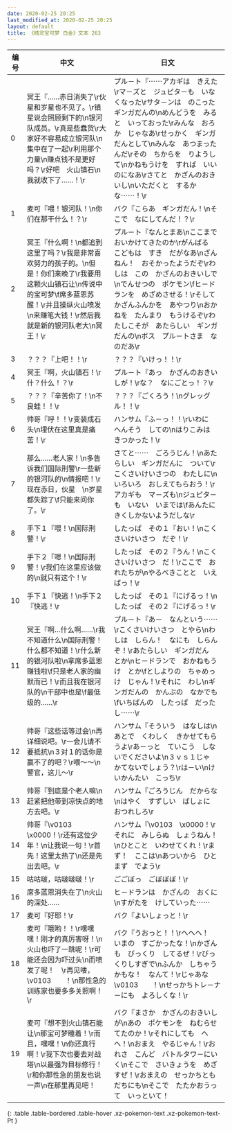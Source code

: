 ```yaml
---
date: 2020-02-25 20:25
last_modified_at: 2020-02-25 20:25
layout: default
title: 《精灵宝可梦 白金》文本 263
---
```

| 编号 | 中文 | 日文 |
| ---- | ---- | ---- |
| 0 | 冥王『……赤日消失了\r伙星和岁星也不见了。\r镇星说会照顾剩下的\n银河队成员。\r真是些蠢货\r大家好不容易成立银河队\n集中在了一起\r利用那个力量\n赚点钱不是更好吗？\r好吧　火山镇石\n我就收下了……！\r | プル－ト『⋯⋯アカギは　きえた\rマ－ズと　ジュピタ－も　いなくなった\rサタ－ンは　のこった　ギンガだんの\nめんどうを　みると　いっておった\rみんな　おろか　じゃなあ\rせっかく　ギンガだんとして\nみんな　あつまったんだ\rその　ちからを　りようして\nかねもうけを　すれば　いいのになあ\rさてと　かざんのおきいし\nいただくと　するかな⋯⋯！\r |
| 1 | 麦可『喂！银河队！\n你们在那干什么！？\r | バク『こらあ　ギンガだん！\nそこで　なにしてんだ！？\r |
| 2 | 冥王『什么啊！\n都追到这里了吗？\r我是非常喜欢努力的孩子的。\n但是！你们来晚了\r我要用这颗火山镇石让\n传说中的宝可梦\f席多蓝恩苏醒！\r并且操纵火山喷发\n来赚笔大钱！\r然后我就是新的银河队老大\n冥王！\r | プル－ト『なんとまあ\nここまで　おいかけてきたのか\rがんばる　こどもは　すき　だがなあ\nざんねん！　おそかったようだぞ\rわしは　この　かざんのおきいしで\nでんせつの　ポケモン\fヒ－ドランを　めざめさせる！\rそして　かざんふんかを　あやつり\nおかねを　たんまり　もうけるぞ\rわたしこそが　あたらしい　ギンガだんの\nボス　プル－トさま　なのだあ\r |
| 3 | ？？？『上吧！！\r | ？？？『いけっ！！\r |
| 4 | 冥王『啊，火山镇石！\r什？什么！？\r | プル－ト『あっ　かざんのおきいしが！\rな？　なにごとっ！？\r |
| 5 | ？？？『辛苦你了！\n不良蛙！！\r | ？？？『ごくろう！\nグレッグル！！\r |
| 6 | 帅哥『呼！！\r变装成石头\n埋伏在这里真是痛苦！\r | ハンサム『ふ－っ！！\rいわに　へんそう　しての\nはりこみは　きつかった！\r |
| 7 | 那么……老人家！\n多告诉我们国际刑警\r一些新的银河队的\n情报吧！\r现在赤日，伙星　\n岁星都失踪了\f只能来问你了。\r | さてと⋯⋯　ごろうじん！\nあたらしい　ギンガだんに　ついて\rこくさいけいさつの　わたしに\nいろいろ　おしえてもらおう！\rアカギも　マ－ズも\nジュピタ－も　いない　いまでは\fあんたに　きくしかないようだしな\r |
| 8 | 手下１『喂！\n国际刑警！\r | したっぱ　その１『おい！\nこくさいけいさつ　だぞ！\r |
| 9 | 手下２『嗯！\n国际刑警！\r我们在这里应该做的\n就只有这个！\r | したっぱ　その２『うん！\nこくさいけいさつ　だ！\rここで　おれたちが\nやるべきことと　いえばっ！\r |
| 10 | 手下１『快逃！\n手下２『快逃！\r | したっぱ　その１『にげるっ！\nしたっぱ　その２『にげるっ！\r |
| 11 | 冥王『啊…什么啊……\r我不知道什么\n国际刑警！什么都不知道！\r什么新的银河队啦\n拿席多蓝恩赚钱啦\f只是老人家的幽默而已！\r而且我在银河队的\n干部中也是\f最低级的……\r | プル－ト『あ－　なんという⋯⋯\rこくさいけいさつ　とやら\nわしは　しらん！　なにも　しらんぞ！\rあたらしい　ギンガだん　とか\nヒ－ドランで　おかねもうけ　とか\fとしよりの　ちゃめっけ　じゃん！\rそれに　わし\nギンガだんの　かんぶの　なかでも\fいちばんの　したっぱ　だったし⋯⋯\r |
| 12 | 帅哥『这些话等过会\n再详细说吧。\r一会儿请不要抵抗\n３对１的话你是赢不了的吧？\r喂～～\n警官，这儿～\r | ハンサム『そういう　はなしは\nあとで　くわしく　きかせてもらうよ\rあ－っと　ていこう　しないでくださいよ\n３ｖｓ１じゃ　かてないでしょう？\rは－い\nけいかんたい　こっち\r |
| 13 | 帅哥『到底是个老人嘛\n赶紧把他带到凉快点的地方去吧。\r | ハンサム『ごろうじん　だからな\nはやく　すずしい　ばしょに　おつれしろ\r |
| 14 | 帅哥『\v0103　\x0000！\r还有这位少年！\n让我说一句！\r首先！这里太热了\n还是先出去吧。\r | ハンサム『\v0103　\x0000！\rそれに　みしらぬ　しょうねん！\nひとこと　いわせてくれ！\rまず！　ここは\nあついから　ひとまず　でよう\r |
| 15 | 咕咕啵，咕啵啵啵！\r | ごごぼっ　ごぼぼぼ！\r |
| 16 | 席多蓝恩消失在了\n火山的深处…… | ヒ－ドランは　かざんの　おくに\nすがたを　けしていった⋯⋯ |
| 17 | 麦可『好耶！\r | バク『よいしょっと！\r |
| 18 | 麦可『哦哟！！\r嘿嘿嘿！刚才的真厉害呀！\n火山也吓了一跳呢！\r可能还会因为吓过头\n而喷发了呢！　\r再见喽，\v0103　　！\n那性急的训练家也要多多关照啊！\r | バク『うおっと！！\rヘヘヘ！　いまの　すごかったな！\nかざんも　びっくり　してるぜ！\rびっくりしすぎで\nふんか　しちゃうかもな！　なんて！\rじゃあな　\v0103　　！\nせっかちトレ－ナ－にも　よろしくな！\r |
| 19 | 麦可『想不到火山镇石能让\n那宝可梦睡着！\r而且，嘿嘿！\n你还真行啊！\r我下次也要去对战塔\n以最强为目标修行！\r和你那性急的朋友也说一声\n在那里再见吧！ | バク『まさか　かざんのおきいしが\nあの　ポケモンを　ねむらせてたのか！\rそれにしても　へへ！\nおまえ　やるじゃん！\rおれさ　こんど　バトルタワ－にいく\nそこで　さいきょうを　めざすぜ！\rおまえの　せっかちともだちにも\nそこで　たたかおうって　いっといて！ |
{: .table .table-bordered .table-hover .xz-pokemon-text .xz-pokemon-text-Pt }